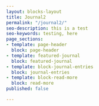 ```yaml
---
layout: blocks-layout
title: Journal2
permalink: "/journal2/"
seo-description: this is a test
seo-keywords: testing, here
page_sections:
- template: page-header
  block: page-header
- template: featured-journal
  block: featured-journal
- template: block-journal-entries
  block: journal-entries
- template: block-read-more
  block: read-more
published: false

---
```

